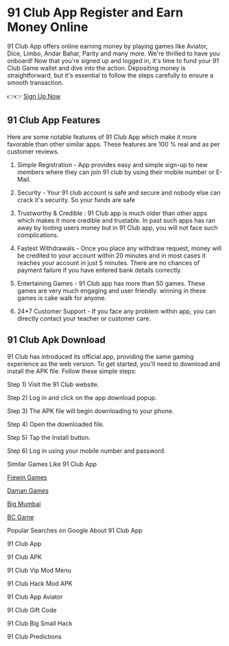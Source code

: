 # 91 Club App Register and Earn Money Online

91 Club App offers online earning money by playing games like Aviator, Dice, Limbo, Andar Bahar, Parity and many more. We're thrilled to have you onboard! Now that you're signed up and logged in, it's time to fund your 91 Club Game wallet and dive into the action. Depositing money is straightforward, but it's essential to follow the steps carefully to ensure a smooth transaction.

👉👉 [Sign Up Now](https://www.91-clubapk.app)
## 91 Club App Features

Here are some notable features of 91 Club App which make it more favorable than other similar apps. These features are 100 % real and as per customer reviews.

1) Simple Registration - App provides easy and simple sign-up to new members where they can join 91 club by using their mobile number or E-Mail.

2) Security - Your 91 club account is safe and secure and nobody else can crack it's security. So your funds are safe

3) Trustworthy & Credible : 91 Club app is much older than other apps which makes it more credible and trustable. In past such apps has ran away by looting users money but in 91 Club app, you will not face such complications.

4) Fastest Withdrawals - Once you place any withdraw request, money will be credited to your account within 20 minutes and in most cases it reaches your account in just 5 minutes. There are no chances of payment failure if you have entered bank details correctly.

5) Entertaining Games - 91 Club app has more than 50 games. These games are very much engaging and user friendly. winning in these games is cake walk for anyone.

6) 24*7 Customer Support - If you face any problem within app, you can directly contact your teacher or customer care.

## 91 Club Apk Download

91 Club has introduced its official app, providing the same gaming experience as the web version. To get started, you'll need to download and install the APK file. Follow these simple steps:

Step 1) Visit the 91 Club website.

Step 2) Log in and click on the app download popup.

Step 3) The APK file will begin downloading to your phone.

Step 4) Open the downloaded file.

Step 5) Tap the Install button.

Step 6) Log in using your mobile number and password.

Similar Games Like 91 Club App

[Fiewin Games](www.fiewinapk.com)

[Daman Games](www.damanclub.games)

[Big Mumbai](www.bigmumbaigame.co) 

[BC Game](www.bcgameapk.app)

Popular Searches on Google About 91 Club App

91 Club App

91 Club APK

91 Club Vip Mod Menu

91 Club Hack Mod APK

91 Club App Aviator

91 Club Gift Code

91 Club Big Small Hack

91 Club Predictions 


